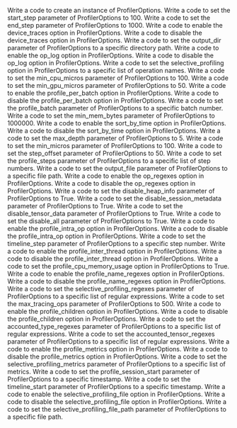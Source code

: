Write a code to create an instance of ProfilerOptions.
Write a code to set the start_step parameter of ProfilerOptions to 100.
Write a code to set the end_step parameter of ProfilerOptions to 1000.
Write a code to enable the device_traces option in ProfilerOptions.
Write a code to disable the device_traces option in ProfilerOptions.
Write a code to set the output_dir parameter of ProfilerOptions to a specific directory path.
Write a code to enable the op_log option in ProfilerOptions.
Write a code to disable the op_log option in ProfilerOptions.
Write a code to set the selective_profiling option in ProfilerOptions to a specific list of operation names.
Write a code to set the min_cpu_micros parameter of ProfilerOptions to 100.
Write a code to set the min_gpu_micros parameter of ProfilerOptions to 50.
Write a code to enable the profile_per_batch option in ProfilerOptions.
Write a code to disable the profile_per_batch option in ProfilerOptions.
Write a code to set the profile_batch parameter of ProfilerOptions to a specific batch number.
Write a code to set the min_mem_bytes parameter of ProfilerOptions to 1000000.
Write a code to enable the sort_by_time option in ProfilerOptions.
Write a code to disable the sort_by_time option in ProfilerOptions.
Write a code to set the max_depth parameter of ProfilerOptions to 5.
Write a code to set the min_micros parameter of ProfilerOptions to 100.
Write a code to set the step_offset parameter of ProfilerOptions to 50.
Write a code to set the profile_steps parameter of ProfilerOptions to a specific list of step numbers.
Write a code to set the output_file parameter of ProfilerOptions to a specific file path.
Write a code to enable the op_regexes option in ProfilerOptions.
Write a code to disable the op_regexes option in ProfilerOptions.
Write a code to set the disable_heap_info parameter of ProfilerOptions to True.
Write a code to set the disable_session_metadata parameter of ProfilerOptions to True.
Write a code to set the disable_tensor_data parameter of ProfilerOptions to True.
Write a code to set the disable_all parameter of ProfilerOptions to True.
Write a code to enable the profile_intra_op option in ProfilerOptions.
Write a code to disable the profile_intra_op option in ProfilerOptions.
Write a code to set the timeline_step parameter of ProfilerOptions to a specific step number.
Write a code to enable the profile_inter_thread option in ProfilerOptions.
Write a code to disable the profile_inter_thread option in ProfilerOptions.
Write a code to set the profile_cpu_memory_usage option in ProfilerOptions to True.
Write a code to enable the profile_name_regexes option in ProfilerOptions.
Write a code to disable the profile_name_regexes option in ProfilerOptions.
Write a code to set the selective_profiling_regexes parameter of ProfilerOptions to a specific list of regular expressions.
Write a code to set the max_tracing_ops parameter of ProfilerOptions to 500.
Write a code to enable the profile_children option in ProfilerOptions.
Write a code to disable the profile_children option in ProfilerOptions.
Write a code to set the accounted_type_regexes parameter of ProfilerOptions to a specific list of regular expressions.
Write a code to set the accounted_tensor_regexes parameter of ProfilerOptions to a specific list of regular expressions.
Write a code to enable the profile_metrics option in ProfilerOptions.
Write a code to disable the profile_metrics option in ProfilerOptions.
Write a code to set the selective_profiling_metrics parameter of ProfilerOptions to a specific list of metrics.
Write a code to set the profile_session_start parameter of ProfilerOptions to a specific timestamp.
Write a code to set the timeline_start parameter of ProfilerOptions to a specific timestamp.
Write a code to enable the selective_profiling_file option in ProfilerOptions.
Write a code to disable the selective_profiling_file option in ProfilerOptions.
Write a code to set the selective_profiling_file_path parameter of ProfilerOptions to a specific file path.